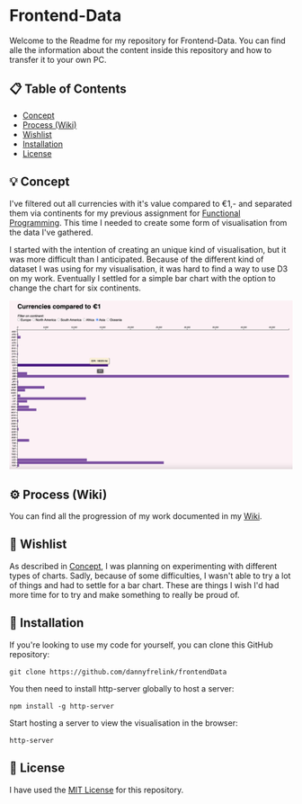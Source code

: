# Frontend-Data
Welcome to the Readme for my repository for Frontend-Data. You can find alle the information about the content inside this repository and how to transfer it to your own PC.

## 📋 Table of Contents

* [Concept](https://github.com/dannyfrelink/frontendData#-concept)
* [Process (Wiki)](https://github.com/dannyfrelink/frontendData#-wiki)
* [Wishlist](https://github.com/dannyfrelink/frontendData#-wishlist)
* [Installation](https://github.com/dannyfrelink/frontendData#-installation)
* [License](https://github.com/dannyfrelink/frontendData#-license)

## 💡 Concept

I've filtered out all currencies with it's value compared to €1,- and separated them via continents for my previous assignment for [Functional Programming](https://github.com/dannyfrelink/Functional-programming). This time I needed to create some form of visualisation from the data I've gathered.

I started with the intention of creating an unique kind of visualisation, but it was more difficult than I anticipated. Because of the different kind of dataset I was using for my visualisation, it was hard to find a way to use D3 on my work. Eventually I settled for a simple bar chart with the option to change the chart for six continents. 

 ![Eindproduct](https://github.com/dannyfrelink/frontendData/blob/main/images/eindproduct.png)

## ⚙️ Process (Wiki)

You can find all the progression of my work documented in my [Wiki](https://github.com/dannyfrelink/frontendData/wiki).

## 📝 Wishlist

As described in [Concept](https://github.com/dannyfrelink/frontendData#concept), I was planning on experimenting with different types of charts. Sadly, because of some difficulties, I wasn't able to try a lot of things and had to settle for a bar chart. These are things I wish I'd had more time for to try and make something to really be proud of.

## 🔧 Installation

If you're looking to use my code for yourself, you can clone this GitHub repository:
```
git clone https://github.com/dannyfrelink/frontendData
```

You then need to install http-server globally to host a server:
```
npm install -g http-server
```

Start hosting a server to view the visualisation in the browser:
```
http-server
```

## 📄 License

I have used the [MIT License](https://github.com/dannyfrelink/frontendData/blob/main/LICENSE) for this repository.

